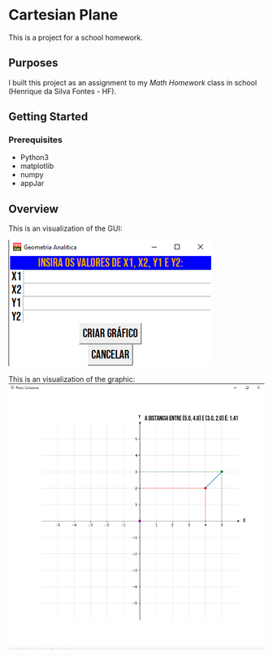 # Cartesian Plane
This is a project for a school homework.
## Purposes
I built this project as an assignment to my *Math Homework* class in school (Henrique da Silva Fontes - HF).
## Getting Started

### Prerequisites
- Python3
- matplotlib
- numpy
- appJar

## Overview
This is an visualization of the GUI:



![GUI Sample](app-gui.png)



This is an visualization of the graphic:
![Cartesian Plane Sample](cartesian-plane.png)

